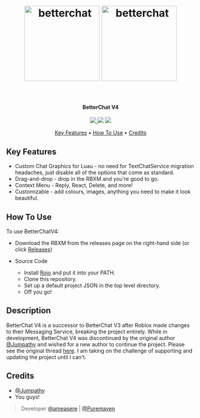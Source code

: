 
<h1 align="center">
  <br>
  <a href="https://devforum.roblox.com/t/betterchat-v4-continued-development/3738472"><img src="https://i.imgur.com/CdG5A3N.png" alt="betterchat" width="200"></a>
  <a href="https://devforum.roblox.com/t/betterchat-v4-continued-development/3738472"><img src="https://i.imgur.com/cYO6Ycl.png" alt="betterchat" width="200"></a>
  <br>
  <br>
</h1>

<h4 align="center">BetterChat V4</h4>

<p align="center">
  <a href="https://github.com/ameasere/BetterChatV4/releases">
    <img src="https://img.shields.io/github/v/release/ameasere/BetterChatV4?label=Release&logo=GitHub&sort=semver&style=for-the-badge">
  </a>
  <a href="https://github.com/ameasere/BetterChatV4/branches"><img src="https://img.shields.io/github/last-commit/ameasere/BetterChatV4?logo=GitHub&style=for-the-badge"></a>
  <a href="https://github.com/ameasere/BetterChatV4/releases/">
      <img src="https://img.shields.io/github/repo-size/ameasere/BetterChatV4?logo=GitHub&style=for-the-badge">
  </a>
</p>

<p align="center">
  <a href="#key-features">Key Features</a> •
  <a href="#how-to-use">How To Use</a> •
  <a href="#credits">Credits</a>
</p>

## Key Features

* Custom Chat Graphics for Luau - no need for TextChatService migration headaches, just disable all of the options that come as standard.
* Drag-and-drop - drop in the RBXM and you're good to go.
* Context Menu - Reply, React, Delete, and more!
* Customizable - add colours, images, anything you need to make it look beautiful.

## How To Use

To use BetterChatV4:

* Download the RBXM from the releases page on the right-hand side (or click [Releases](https://github.com/ameasere/BetterChatv4/releases))

* Source Code
  - Install [Rojo](https://rojo.space/) and put it into your PATH.
  - Clone this repository.
  - Set up a default project JSON in the top level directory.
  - Off you go!

## Description

BetterChat V4 is a successor to BetterChat V3 after Roblox made changes to their Messaging Service, breaking the project entirely. While in development, BetterChat V4 was discontinued by the original author [@Jumpathy](https://github.com/jumpathy) and wished for a new author to continue the project. Please see the original thread [here](https://devforum.roblox.com/t/betterchat-v4-early-development/3243725). I am taking on the challenge of supporting and updating the project until I can't.

## Credits

- [@Jumpathy](https://github.com/jumpathy)
- You guys!

> Developer [@ameasere](https://github.com/ameasere) | [@Puremaven](https://www.roblox.com/users/22466620/profile)
